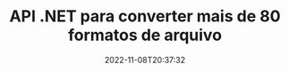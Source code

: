 ---
############################# Static ############################
layout: "product"
date: 2022-11-08T20:37:32
draft: false

product: "Conversion"
product_tag: "conversion"
platform: .NET
platform_tag: net

############################# Head ############################
head_title: "C# API de conversão de documentos .NET | Converter PDF Word Excel PPTX Imagens HTML"
head_description: "C# API de conversão de documentos .NET. Converta PDF Word DOC DOCX, planilhas do Excel PPT PPTX, HTML, PSD, MPT MPP, e-mail MSG EMLX, AutoCAD e formatos de arquivo de imagem."

############################# Header ############################
title: "API .NET para converter mais de 80 formatos de arquivo"
description: "API simples para integrar a funcionalidade de conversão de documentos e imagens em aplicativos .NET sem instalar nenhum software externo."
button:
    enable: true
    icon: "fas fa-arrow-down"
    label: "Baixar Teste Gratuito"
    link: "https://downloads.groupdocs.com/conversion/net"

############################# SubMenu ############################
submenu:
    enable: true
    
    left:
        img_alt: "GroupDocs.Conversion for .NET"
        image: "https://www.groupdocs.cloud/templates/groupdocs/images/product-logos/groupdocs-conversion-net.png"
        product: "GroupDocs.Conversion"
        platform: ".NET"

    middle:
        button:
            # button loop
            - link: "#overview"
              text: "Visão geral"

            # button loop
            - link: "#features"
              text: "Características"

            # button loop
            - link: "#support"
              text: "Apoiar"

            # button loop
            - link: "https://products.groupdocs.app/conversion"
              text: "Demonstração ao vivo"

            # button loop
            - link: "https://purchase.groupdocs.com/pricing/conversion/net"
              text: "Preços"

    right:
        link_download: "https://downloads.groupdocs.com/conversion"
        link_learn: "https://docs.groupdocs.com/conversion/net/"
        link_buy: "https://purchase.groupdocs.com"

############################# Overview ############################
overview:
    enable: true
    content: |
      O GroupDocs.Conversion for .NET oferece um conjunto simples de APIs, permitindo que os desenvolvedores criem aplicativos poderosos de conversão de documentos em C#, ASP.NET e outras tecnologias relacionadas a .NET. A API GroupDocs.Conversion for .NET fornece uma solução de conversão de arquivos rápida, eficiente e confiável para seus usuários finais. Ele suporta a realização de conversões precisas entre todos os formatos de documentos comerciais populares, incluindo: PDF, HTML, e-mail, documentos do Microsoft Word, planilhas do Excel, apresentações do PowerPoint, Project, Photoshop, CorelDraw, AutoCAD, diagramas, formatos de arquivo de imagem raster e muito mais. A biblioteca do conversor de documentos detecta automaticamente o formato do documento de origem e oferece todo o controle para converter todo o documento ou páginas específicas para o formato de saída desejado. É mais fácil substituir as fontes ausentes pelas preferidas e adicionar marcas d'água de texto ou imagem a qualquer página do documento.

      GroupDocs.Conversion for .NET pode ser usado para desenvolver aplicativos em qualquer ambiente de desenvolvimento direcionado à plataforma .NET. É compatível com todas as linguagens baseadas em .NET e suporta sistemas operacionais populares (Windows, Linux, MacOS) onde estruturas Mono ou .NET (incluindo .NET Core) podem ser instaladas.
    tabs:
      enable: true
      
      ## TAB ONE ##
      tab_one:
        description: |
          A seguir está uma visão geral de GroupDocs.Conversion for .NET:
        
        right:
          enable: true
          icon: "fab fa-html5"
          title: "Visão geral"
          content: |
            * Detectar automaticamente o tipo de arquivo
            * Converter documentos
            * Converter apresentações
            * Converter planilhas
            * Converter imagens raster
            * Converter documentos PDF
            * Converter outros formatos
            * Aplicar marca d'água
            * Especifique a senha do arquivo
            * Personalize a conversão

      ## TAB TWO ##
      tab_two:
        description: |
          GroupDocs.Conversion for .NET é compatível com a conversão entre todos os [formatos de arquivo de documento] populares e comumente usados ​​(https://docs.groupdocs.com/conversion/net/supported-document-formats/).

        left:
          enable: true
          table:
            # table loop
            - title: "Converter de:"
              content: |
                * **Documentos**: DOC, DOCX, DOCM, DOT, DOTX, DOTM, RTF, TXT, ODT, OTT
                * **Planilhas**: XLS, XLSX, XLSM, XLSB, CSV, XLS2003, ODS, TSV, XLT, XLTX, XLTM, XLAM, FODS, SXC
                * **Apresentações**: PPT, PPTX, PPS, PPSX, ODP, POT, POTX, POTM, PPTM, PPSM, FODP
                * **Imagens**: TIF, TIFF, JPG, JPEG, PNG, GIF, BMP, ICO, DIB, JPC, JPEG-LS, JPEG2000
                * **Portátil**: PDF, XPS, OXPS, EPUB
                * **HTML**: HTM, HTML, MHTML
                * **Metarquivos**: EMZ, WMZ
                * **PhotoShop**: PSD
                * **Projeto**: MPP, MPT, MPX
                * **Outlook**: PST, OST
                * **E-mail**: MSG, EML, EMLX
                * **Diagramas**: VSD, VSDX, VSDM, VSS, VSSM, VST, VSTM, VSX, VTX, VDW, VDX, SVG, SVGZ
                * **AutoCAD**: DXF, DWG, DWF, STL, IFC, DWT
                * **PostScript**: EPS, PS, PSL, CGM
                * **CorelDRAW**: CDR, CMX
                * **Outros**: VCF, PLT, LGS, OTG, MD, AI, LOG

        right:
          enable: true
          table:
            # table loop
            - title: "Converter para:"
              content: |
                * **Documentos**: DOC, DOCX, DOCM, DOT, DOTX, DOTM, RTF, TXT, ODT, OTT
                * **Planilhas**: XLS, XLSX, XLSM, XLSB, CSV, XLS2003, TSV, XLTX, ODS, XLAM, FODS, DIF, SXC
                * **Apresentações**: PPT, PPTX, PPS, PPSX, ODP, POTX, POTM, PPTM, PPSM, FODP
                * **Imagens**: TIF, TIFF, JPG, JPEG, PNG, GIF, BMP, ICO, JPEG2000
                * **Metarquivos**: EMF, WMF, EMZ, WMZ
                * **Diagramas**: SVGZ
                * **Portátil**: PDF, XPS
                * **HTML**: HTM, HTML, MHTML
                * **Outro**: MD

      ## TAB THREE ##
      tab_three:
        description: |
          GroupDocs.Conversion for .NET é compatível com os seguintes sistemas operacionais, estruturas e gerenciadores de pacotes:
      
        left:
          enable: true
          table:
            # table loop
            - icon: "fab fa-windows"
              title: "Sistemas operacionais"
              content: |
                Windows Desktop, Windows Server, Windows Azure, Linux, MacOS

            # table loop
            - icon: "fas fa-code"
              title: "Estruturas Suportadas"
              content: |
                Frameworks: .NET Framework, .NET Standard, .NET Core, Mono

        right:
          enable: true
          table:
            # table loop
            - icon: "fas fa-box"
              title: "Gerenciador de pacotes"
              content: |
                Nuget

            # table loop
            - icon: "fas fa-tools"
              title: "Gerenciador de pacotes"
              content: |
                Microsoft Visual Studio, Xamarin, MonoDevelop

############################# Features ############################
features:
    enable: true
    title: "Recursos do GroupDocs.Conversion for .NET"

    feature:
      # feature loop
      - icon: "fas fa-copy"
        content: "Integração fácil e licenciamento medido"

      # feature loop
      - icon: "fas fa-eye"
        content: "Definir a opção de zoom padrão ao converter para palavras, slides ou células"

      # feature loop
      - icon: "fas fa-bolt"
        content: "Converta de/para todos os formatos de imagem raster populares e atribua DPI, altura e largura da imagem"
      
      # feature loop
      - icon: "fas fa-file-powerpoint"
        content: "Converter PDF e imagem em escala de cinza e linearizar documento PDF para a Web"

      # feature loop
      - icon: "fas fa-code"
        content: "Especifique o nível do marcador, o nível do título e o nível expandido na conversão do Word para PDF/XPS"

      # feature loop
      - icon: "fas fa-cloud"
        content: "Configurar e colocar marca d'água no documento convertido como plano de fundo para exibição atrás do texto"

      # feature loop
      - icon: "fas fa-remove-format"
        content: "Renderizar cabeçalho de e-mail durante a conversão de e-mail"

      # feature loop
      - icon: "fas fa-comment-slash"
        content: "Definir diretórios de fontes personalizadas e carregar/substituir fontes explicitamente durante a conversão de documentos"

      # feature loop
      - icon: "fas fa-location-arrow"
        content: "Definir fonte padrão para substituir fontes ausentes para conversão de documentos, slides e planilhas"

      # feature loop
      - icon: "fas fa-border-all"
        content: ""

      # feature loop
      - icon: "fas fa-wrench"
        content: "Converter planilha com linhas de grade e remover comentários de slides durante a conversão"

      # feature loop
      - icon: "fas fa-columns"
        content: "Converter páginas de documentos específicos como formato PDF e converter intervalos de células específicos em planilhas"

      # feature loop
      - icon: "fas fa-file-word"
        content: "Mostrar planilhas ocultas e pular linhas e colunas vazias ao converter planilhas"

      # feature loop
      - icon: "fas fa-envelope"
        content: "Contar o total de páginas de um documento e definir senha para documento desprotegido durante a conversão"

      # feature loop
      - icon: "fas fa-print"
        content: "Opção para remover anotações e arquivos incorporados de PDF"

      # feature loop
      - icon: "fas fa-file-archive"
        content: "Criar marcação compatível com HTML 5 ao converter para HTML"

      # feature loop
      - icon: "fas fa-lock"
        content: "Detectar automaticamente o tipo de origem e retornar todas as conversões possíveis ao converter do fluxo"

      # feature loop
      - icon: "fas fa-file-code"
        content: "Capacidade de retornar cada página em fluxo separado ao converter para PDF ou HTML"
      
      # feature loop
      - icon: "fas fa-fill-drip"
        content: "Mostrar/ocultar marcação, comentários e acompanhar alterações ao converter do Word"

      # feature loop
      - icon: "fas fa-file-excel"
        content: "Conversão de DOCX para Tiff G3 com opção de sombreamento"

      # feature loop
      - icon: "fas fa-heading"
        content: "Converter layouts específicos ao converter de documento CAD"

      # feature loop
      - icon: "fas fa-project-diagram"
        content: "Nomeação automática ao salvar documento convertido em arquivo"

      # feature loop
      - icon: "fas fa-cube"
        content: "Licenciamento medido suportado para ser cobrado com base no uso da API"

      # feature loop
      - icon: "fab fa-uncharted"
        content: "Converter diagramas para formatos de arquivo de processamento de texto"
      
      # feature loop
      - icon: "fab fa-uncharted"
        content: "Adicionar números de página ao converter HTML em documento de processamento de texto"

      # feature loop
      - icon: "fab fa-uncharted"
        content: "Converta documentos XML para qualquer formato sem transformação"

      # feature loop
      - icon: "fab fa-uncharted"
        content: "Monitore o progresso da conversão de arquivos (início, fim) diretamente do aplicativo do lado do cliente"

    more_feature:
      # more_feature_loop
      - title: "Converta facilmente formatos de documentos"
        content: |
          Usando GroupDocs.Conversion for .NET, converter o formato de arquivo de documento é muito fácil. O exemplo a seguir mostra como converter um arquivo PDF em um arquivo DOC usando C#:  
            
          {features.more_feature.step1} 
          {features.more_feature.step2} 
          {features.more_feature.step3} 
            
          ```csharp    
           // Carregar arquivo de origem DOCX para conversão
          var converter = new GroupDocs.Conversion.Converter("input.docx");
          // Preparar opções de conversão para o formato de destino PDF
          var convertOptions = converter.GetPossibleConversions()["pdf"].ConvertOptions;
          // Converter para o formato PDF
          converter.Convert("output.pdf", convertOptions);
          ```
            
      # more_feature_loop
      - title: "Conversão para formatos de imagem"
        content: "GroupDocs.Conversion for .NET pode ser usado para desenvolver aplicativos em qualquer ambiente de desenvolvimento direcionado à plataforma .NET. É compatível com todas as linguagens baseadas em .NET e suporta sistemas operacionais populares (Windows, Linux, MacOS) onde estruturas Mono ou .NET (incluindo .NET Core) podem ser instaladas."

      # more_feature_loop
      - title: "Suporta vários tipos de formato PDF"
        content: |
          A API GroupDocs.Conversion for .NET suporta a conversão de documentos para os seguintes tipos/formatos de PDF:  
            
          * PdfA_1A
          * PdfA_1B
          * PdfA_2A
          * PdfA_3A
          * PdfA_2B
          * PdfA_2U
          * PdfA_3B
          * PdfA_3U
          * v1_3
          * v1_4
          * v1_5
          * v1_6
          * v1_7
          * PdfX_1A
          * PdfX3

############################# Support ############################
support:
    enable: true

############################# Solutions ############################
solutions:
    enable: true
    title: "GroupDocs.Conversion oferece APIs de conversão de documentos para outros ambientes de desenvolvimento populares"

    solution:
        # solution loop
        - img_alt: "GroupDocs.Conversion for Java"
          image: "https://www.groupdocs.cloud/templates/groupdocs/images/product-logos/groupdocs-conversion-java.png"
          product: "GroupDocs.Conversion"
          platform: "Java"
          link: "/conversão/java/"

############################# Back to top ###############################
back_to_top:
  enable: true
---